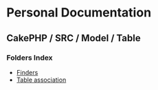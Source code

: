 # Personal Documentation
## CakePHP / SRC / Model / Table

### Folders Index 
- [Finders](./Finders)
- [Table association](./Table-association)